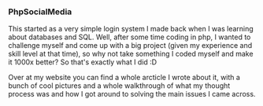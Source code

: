 ### PhpSocialMedia

This started as a very simple login system I made back when I was learning about databases and SQL. Well, after some time coding in php, I wanted to challenge myself and come up with a big project (given my experience and skill level at that time), so why not take something I coded myself and make it 1000x better? So that's exactly what I did :D

Over at my website you can find a whole arcticle I wrote about it, with a bunch of cool pictures and a whole walkthrough of what my thought process was and how I got around to solving the main issues I came across.
